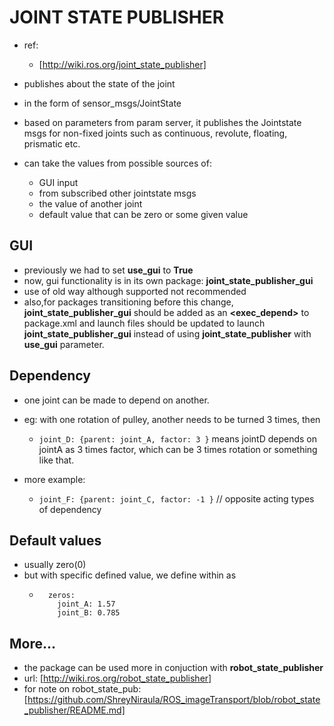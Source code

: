 # JOINT STATE PUBLISHER

- ref:
	- [http://wiki.ros.org/joint_state_publisher]

- publishes about the state of the joint
- in the form of sensor_msgs/JointState
- based on parameters from param server, it publishes the Jointstate msgs for non-fixed joints such as continuous, 
revolute, floating, prismatic etc.


- can take the values from possible sources of:
	- GUI input
	- from subscribed other jointstate msgs
	- the value of another joint
	- default value that can be zero or some given value

## GUI
- previously we had to set __use_gui__ to __True__
- now, gui functionality is in its own package: __joint_state_publisher_gui__
- use of old way although supported not recommended
- also,for packages transitioning before this change, __joint_state_publisher_gui__ should be added as an __<exec_depend>__ to package.xml and launch files should be updated to launch __joint_state_publisher_gui__ instead of using __joint_state_publisher__ with __use_gui__ parameter.


## Dependency
- one joint can be made to depend on another.
- eg: with one rotation of pulley, another needs to be turned 3 times, then 
	- ``` joint_D: {parent: joint_A, factor: 3 } ``` means jointD depends on jointA as 3 times factor, which can be 3 times rotation or something like that. 

- more example:
	- ``` joint_F: {parent: joint_C, factor: -1 } ``` // opposite acting types of dependency


## Default values
- usually zero(0)
- but with specific defined value, we define within as
	- ``` 
		zeros:
  		  joint_A: 1.57
  		  joint_B: 0.785
	  ```


## More...

- the package can be used more in conjuction with __robot_state_publisher__
- url: [http://wiki.ros.org/robot_state_publisher]
- for note on robot_state_pub: [https://github.com/ShreyNiraula/ROS_imageTransport/blob/robot_state_publisher/README.md]
 





